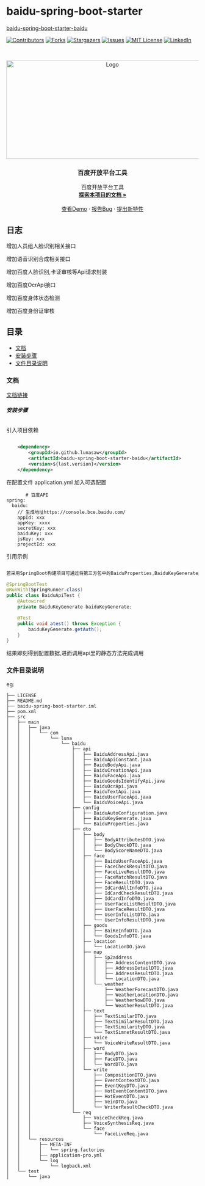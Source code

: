 

# baidu-spring-boot-starter

[baidu-spring-boot-starter-baidu](https://github.com/lunasaw/baidu-spring-boot-starter)

<!-- PROJECT SHIELDS -->

[![Contributors][contributors-shield]][contributors-url]
[![Forks][forks-shield]][forks-url]
[![Stargazers][stars-shield]][stars-url]
[![Issues][issues-shield]][issues-url]
[![MIT License][license-shield]][license-url]
[![LinkedIn][linkedin-shield]][linkedin-url]

<!-- PROJECT LOGO -->
<br />

<p align="center">
  <a href="https://github.com/czy1024/baidu-spring-boot-starter/">
    <img src="https://tva1.sinaimg.cn/large/008i3skNgy1grloxhfbmkj30f00760sv.jpg" alt="Logo" width="540" height="258">
  </a>

  <h3 align="center">百度开放平台工具</h3>
  <p align="center">
    百度开放平台工具
    <br />
    <a href="https://github.com/czy1024/baidu-spring-boot-starter"><strong>探索本项目的文档 »</strong></a>
    <br />
    <br />
    <a href="">查看Demo</a>
    ·
    <a href="">报告Bug</a>
    ·
    <a href="https://github.com/czy1024/baidu-spring-boot-starter/issues">提出新特性</a>
  </p>

</p>

## 日志
 增加人员组人脸识别相关接口

 增加语音识别合成相关接口

 增加百度人脸识别,卡证审核等Api请求封装

 增加百度OcrApi接口

 增加百度身体状态检测

 增加百度身份证审核
 
## 目录

- [文档](#文档)
- [安装步骤](#安装步骤)
- [文件目录说明](#文件目录说明)

### 文档

[文档链接](https://lunasaw.github.io/baidu-spring-boot-starter/)


###### **安装步骤**



引入项目依赖

```xml

    <dependency>
        <groupId>io.github.lunasaw</groupId>
        <artifactId>baidu-spring-boot-starter-baidu</artifactId>
        <version>${last.version}</version>
    </dependency>
```
在配置文件 application.yml 加入可选配置

```text
       # 百度API
spring:
  baidu:
    // 生成地址https://console.bce.baidu.com/
    appId: xxx
    appKey: xxxx
    secretKey: xxx
    baiduKey: xxx
    jsKey: xxx
    projectId: xxx
```

引用示例

```java

若采用SpringBoot构建项目可通过将第三方包中的BaiduProperties,BaiduKeyGenerate通过Spring配置文件注入Spring管理

@SpringBootTest
@RunWith(SpringRunner.class)
public class BaiduApiTest {
    @Autowired
    private BaiduKeyGenerate baiduKeyGenerate;

    @Test
    public void atest() throws Exception {
        baiduKeyGenerate.getAuth();
    }
}


```
结果即刻得到配置数据,进而调用api里的静态方法完成调用


### 文件目录说明
eg:

```
├── LICENSE
├── README.md
├── baidu-spring-boot-starter.iml
├── pom.xml
├── src
│   ├── main
│   │   ├── java
│   │   │   └── com
│   │   │       └── luna
│   │   │           └── baidu
│   │   │               ├── api
│   │   │               │   ├── BaiduAddressApi.java
│   │   │               │   ├── BaiduApiConstant.java
│   │   │               │   ├── BaiduBodyApi.java
│   │   │               │   ├── BaiduCreationApi.java
│   │   │               │   ├── BaiduFaceApi.java
│   │   │               │   ├── BaiduGoodsIdentifyApi.java
│   │   │               │   ├── BaiduOcrApi.java
│   │   │               │   ├── BaiduTextApi.java
│   │   │               │   ├── BaiduUserFaceApi.java
│   │   │               │   └── BaiduVoiceApi.java
│   │   │               ├── config
│   │   │               │   ├── BaiduAutoConfiguration.java
│   │   │               │   ├── BaiduKeyGenerate.java
│   │   │               │   └── BaiduProperties.java
│   │   │               ├── dto
│   │   │               │   ├── body
│   │   │               │   │   ├── BodyAttributesDTO.java
│   │   │               │   │   ├── BodyCheckDTO.java
│   │   │               │   │   └── BodyScoreNameDTO.java
│   │   │               │   ├── face
│   │   │               │   │   ├── BaiduUserFaceApi.java
│   │   │               │   │   ├── FaceCheckResultDTO.java
│   │   │               │   │   ├── FaceLiveResultDTO.java
│   │   │               │   │   ├── FaceMatchResultDTO.java
│   │   │               │   │   ├── FaceResultDTO.java
│   │   │               │   │   ├── IdCardAllInfoDTO.java
│   │   │               │   │   ├── IdCardCheckResultDTO.java
│   │   │               │   │   ├── IdCardInfoDTO.java
│   │   │               │   │   ├── UserFaceListResultDTO.java
│   │   │               │   │   ├── UserFaceResultDTO.java
│   │   │               │   │   ├── UserInfoListDTO.java
│   │   │               │   │   └── UserInfoResultDTO.java
│   │   │               │   ├── goods
│   │   │               │   │   ├── BaiKeInfoDTO.java
│   │   │               │   │   └── GoodsInfoDTO.java
│   │   │               │   ├── location
│   │   │               │   │   └── LocationDO.java
│   │   │               │   ├── map
│   │   │               │   │   ├── ip2address
│   │   │               │   │   │   ├── AddressContentDTO.java
│   │   │               │   │   │   ├── AddressDetailDTO.java
│   │   │               │   │   │   ├── AddressResultDTO.java
│   │   │               │   │   │   └── LocationDTO.java
│   │   │               │   │   └── weather
│   │   │               │   │       ├── WeatherForecastDTO.java
│   │   │               │   │       ├── WeatherLocationDTO.java
│   │   │               │   │       ├── WeatherNowDTO.java
│   │   │               │   │       └── WeatherResultDTO.java
│   │   │               │   ├── text
│   │   │               │   │   ├── TextSimilarDTO.java
│   │   │               │   │   ├── TextSimilarResultDTO.java
│   │   │               │   │   ├── TextSimilarityDTO.java
│   │   │               │   │   └── TextSimnetResultDTO.java
│   │   │               │   ├── voice
│   │   │               │   │   └── VoiceWriteResultDTO.java
│   │   │               │   ├── word
│   │   │               │   │   ├── BodyDTO.java
│   │   │               │   │   ├── FaceDTO.java
│   │   │               │   │   └── WordDTO.java
│   │   │               │   └── write
│   │   │               │       ├── CompositionDTO.java
│   │   │               │       ├── EventContextDTO.java
│   │   │               │       ├── EventKeyDTO.java
│   │   │               │       ├── HotEventContentDTO.java
│   │   │               │       ├── HotEventDTO.java
│   │   │               │       ├── VeinDTO.java
│   │   │               │       └── WriterResultCheckDTO.java
│   │   │               └── req
│   │   │                   ├── VoiceCheckReq.java
│   │   │                   ├── VoiceSynthesisReq.java
│   │   │                   └── face
│   │   │                       └── FaceLiveReq.java
│   │   └── resources
│   │       ├── META-INF
│   │       │   └── spring.factories
│   │       ├── application-pro.yml
│   │       └── log
│   │           └── logback.xml
│   └── test
│       └── java


```



<!-- links -->
[your-project-path]:czy1024/baidu-spring-boot-starter
[contributors-shield]: https://img.shields.io/github/contributors/czy1024/baidu-spring-boot-starter.svg?style=flat-square
[contributors-url]: https://github.com/czy1024/baidu-spring-boot-starter/graphs/contributors
[forks-shield]: https://img.shields.io/github/forks/czy1024/baidu-spring-boot-starter.svg?style=flat-square
[forks-url]: https://github.com/czy1024/baidu-spring-boot-starter/network/members
[stars-shield]: https://img.shields.io/github/stars/czy1024/baidu-spring-boot-starter.svg?style=flat-square
[stars-url]: https://github.com/czy1024/baidu-spring-boot-starter/stargazers
[issues-shield]: https://img.shields.io/github/issues/czy1024/baidu-spring-boot-starter.svg?style=flat-square
[issues-url]: https://img.shields.io/github/issues/czy1024/baidu-spring-boot-starter.svg
[license-shield]: https://img.shields.io/github/license/czy1024/baidu-spring-boot-starter.svg?style=flat-square
[license-url]: https://github.com/czy1024/baidu-spring-boot-starter/blob/master/LICENSE.txt
[linkedin-shield]: https://img.shields.io/badge/-LinkedIn-black.svg?style=flat-square&logo=linkedin&colorB=555
[linkedin-url]: https://linkedin.com/in/baidu-spring-boot-starter




